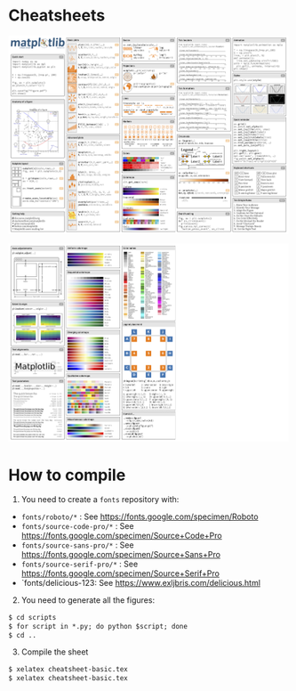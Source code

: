 # Cheatsheets

![](./cheatsheets-1.png)

![](./cheatsheets-2.png)

# How to compile

1. You need to create a `fonts` repository with:

* `fonts/roboto/*`           : See https://fonts.google.com/specimen/Roboto
* `fonts/source-code-pro/*`  : See https://fonts.google.com/specimen/Source+Code+Pro
* `fonts/source-sans-pro/*`  : See https://fonts.google.com/specimen/Source+Sans+Pro
* `fonts/source-serif-pro/*` : See https://fonts.google.com/specimen/Source+Serif+Pro
* `fonts/delicious-123: See https://www.exljbris.com/delicious.html

2. You need to generate all the figures:

```
$ cd scripts
$ for script in *.py; do python $script; done
$ cd ..
```

3. Compile the sheet
```
$ xelatex cheatsheet-basic.tex
$ xelatex cheatsheet-basic.tex
```
